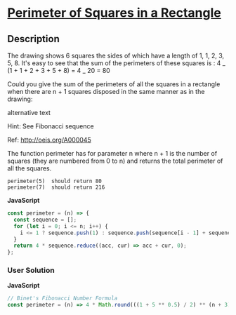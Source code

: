 # [Perimeter of Squares in a Rectangle](https://www.codewars.com/kata/559a28007caad2ac4e000083)

## Description

The drawing shows 6 squares the sides of which have a length of 1, 1, 2, 3, 5, 8. It's easy to see that the sum of the perimeters of these squares is : 4 _ (1 + 1 + 2 + 3 + 5 + 8) = 4 _ 20 = 80

Could you give the sum of the perimeters of all the squares in a rectangle when there are n + 1 squares disposed in the same manner as in the drawing:

alternative text

Hint:
See Fibonacci sequence

Ref:
http://oeis.org/A000045

The function perimeter has for parameter n where n + 1 is the number of squares (they are numbered from 0 to n) and returns the total perimeter of all the squares.

```
perimeter(5)  should return 80
perimeter(7)  should return 216
```

**JavaScript**

```js
const perimeter = (n) => {
  const sequence = [];
  for (let i = 0; i <= n; i++) {
    i <= 1 ? sequence.push(1) : sequence.push(sequence[i - 1] + sequence[i - 2]);
  }
  return 4 * sequence.reduce((acc, cur) => acc + cur, 0);
};
```

### User Solution

**JavaScript**

```js
// Binet's Fibonacci Number Formula
const perimeter = (n) => 4 * Math.round(((1 + 5 ** 0.5) / 2) ** (n + 3) / 5 ** 0.5 - 1);
```
